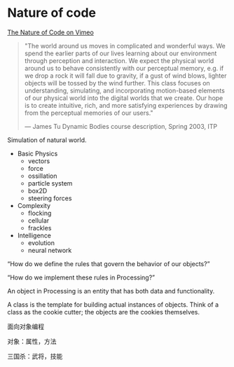 # Nature of code

[The Nature of Code on Vimeo](https://vimeo.com/channels/natureofcode)

> "The world around us moves in complicated and wonderful ways. We spend the earlier parts of our lives learning about our environment through perception and interaction. We expect the physical world around us to behave consistently with our perceptual memory, e.g. if we drop a rock it will fall due to gravity, if a gust of wind blows, lighter objects will be tossed by the wind further. This class focuses on understanding, simulating, and incorporating motion-based elements of our physical world into the digital worlds that we create. Our hope is to create intuitive, rich, and more satisfying experiences by drawing from the perceptual memories of our users."
> > — James Tu Dynamic Bodies course description, Spring 2003, ITP
Simulation of natural world.
- Basic Physics
	* vectors
	* force
	* ossillation
	* particle system	* box2D
	* steering forces
- Complexity
	* flocking
	* cellular
	* frackles
- Intelligence
	* evolution
	* neural network
	

“How do we define the rules that govern the behavior of our objects?” 

“How do we implement these rules in Processing?”

An object in Processing is an entity that has both data and functionality.
A class is the template for building actual instances of objects. Think of a class as the cookie cutter; the objects are the cookies themselves.面向对象编程
对象：属性，方法
三国杀：武将，技能